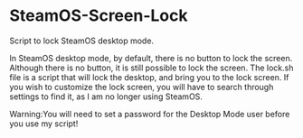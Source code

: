 # SteamOS-Screen-Lock
Script to lock SteamOS desktop mode.


In SteamOS desktop mode, by default, there is no button to lock the screen. Although there is no button, it is still possible to lock the screen. The lock.sh file is a script that will lock the desktop, and bring you to the lock screen. If you wish to customize the lock screen, you will have to search through settings to find it, as I am no longer using SteamOS.

Warning:You will need to set a password for the Desktop Mode user before you use my script!